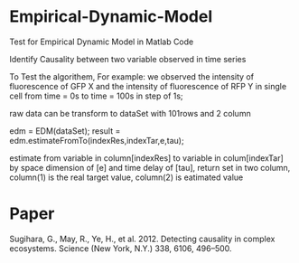 # Empirical-Dynamic-Model

Test for Empirical Dynamic Model in Matlab Code

Identify Causality between two variable observed in time series

To Test the algorithem, For example: we observed the intensity of fluorescence of GFP X and the intensity of fluorescence of RFP Y in single cell from time = 0s to time = 100s in step of 1s;

raw data can be transform to dataSet with 101rows and 2 column

edm = EDM(dataSet);
result = edm.estimateFromTo(indexRes,indexTar,e,tau);

estimate from variable in column[indexRes] to variable in colum[indexTar] by space dimension of [e] and time delay of [tau], return set in two column, column(1) is the real target value, column(2) is eatimated value                                             

# Paper

Sugihara, G., May, R., Ye, H., et al. 2012. Detecting causality in complex ecosystems. Science (New York, N.Y.) 338, 6106, 496–500.
